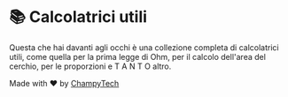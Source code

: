 # 📚 Calcolatrici utili

Questa che hai davanti agli occhi è una collezione completa di calcolatrici utili, come quella per la prima legge di Ohm, per il calcolo dell'area del cerchio, per le proporzioni e T A N T O altro.

Made with ❤️ by <a href="https://github.com/ChampyTech">ChampyTech</a>